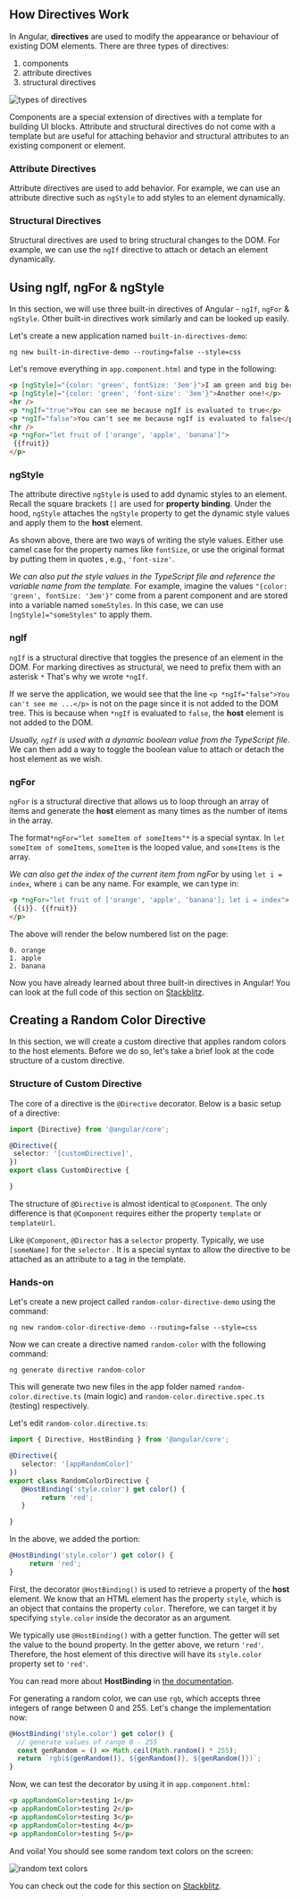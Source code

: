 ## How Directives Work

In Angular, **directives** are used to modify the appearance or behaviour of existing DOM elements. There are three types of directives:

1. components
2. attribute directives
3. structural directives

![types of directives](/assets/images/ch3/directives.jpg)

Components are a special extension of directives with a template for building UI blocks. Attribute and structural directives do not come with a template but are useful for attaching behavior and structural attributes to an existing component or element.

### Attribute Directives
Attribute directives are used to add behavior. For example, we can use an attribute directive such as `ngStyle` to add styles to an element dynamically.

### Structural Directives
Structural directives are used to bring structural changes to the DOM. For example, we can use the `ngIf` directive to attach or detach an element dynamically.

## Using ngIf, ngFor & ngStyle

In this section, we will use three built-in directives of Angular - `ngIf`, `ngFor` & `ngStyle`. Other built-in directives work similarly and can be looked up easily.

Let's create a new application named `built-in-directives-demo`:

```
ng new built-in-directive-demo --routing=false --style=css
```

Let's remove everything in `app.component.html` and type in the following:

```html
<p [ngStyle]="{color: 'green', fontSize: '3em'}">I am green and big because Angular says so!</p>
<p [ngStyle]="{color: 'green', 'font-size': '3em'}">Another one!</p>
<hr />
<p *ngIf="true">You can see me because ngIf is evaluated to true</p>
<p *ngIf="false">You can't see me because ngIf is evaluated to false</p>
<hr />
<p *ngFor="let fruit of ['orange', 'apple', 'banana']">
 {{fruit}}
</p>
```

### ngStyle

The attribute directive `ngStyle` is used to add dynamic styles to an element. Recall the square brackets `[]` are used for **property binding**. Under the hood, `ngStyle` attaches the `ngStyle` property to get the dynamic style values and apply them to the **host** element.

As shown above, there are two ways of writing the style values. Either use camel case for the property names like `fontSize`, or use the original format by putting them in quotes , e.g., `'font-size'`.

*We can also put the style values in the TypeScript file and reference the variable name from the template.* For example, imagine the values `"{color: 'green', fontSize: '3em'}"` come from a parent component and are stored into a variable named `someStyles`. In this case, we can use `[ngStyle]="someStyles"` to apply them.

### ngIf

`ngIf` is a structural directive that toggles the presence of an element in the DOM. For marking directives as structural, we need to prefix them with an asterisk `*` That's why we wrote `*ngIf`.

If we serve the application, we would see that the line `<p *ngIf="false">You can't see me ...</p>` is not on the page since it is not added to the DOM tree. This is because when `*ngIf` is evaluated to `false`, the **host** element is not added to the DOM.

*Usually, `ngIf` is used with a dynamic boolean value from the TypeScript file*. We can then add a way to toggle the boolean value to attach or detach the host element as we wish.

### ngFor

`ngFor` is a structural directive that allows us to loop through an array of items and generate the **host** element as many times as the number of items in the array.

The format`*ngFor="let someItem of someItems"*` is a special syntax. In `let someItem of someItems`, `someItem`  is the looped value, and `someItems`  is the array.

*We can also get the index of the current item from ngFor* by using `let i = index`, where `i` can be any name. For example, we can type in:

```html
<p *ngFor="let fruit of ['orange', 'apple', 'banana']; let i = index">
 {{i}}. {{fruit}}
</p>
```

The above will render the below numbered list on the page:

```
0. orange
1. apple
2. banana
```

Now you have already learned about three built-in directives in Angular! You can look at the full code of this section on [Stackblitz](https://stackblitz.com/edit/ng4eb-built-in-directives-demo).

## Creating a Random Color Directive

In this section, we will create a custom directive that applies random colors to the host elements. Before we do so, let's take a brief look at the code structure of a custom directive.

### Structure of Custom Directive
The core of a directive is the `@Directive` decorator. Below is a basic setup of a directive:

```typescript
import {Directive} from '@angular/core';

@Directive({
 selector: '[customDirective]',
})
export class CustomDirective {

}
```

The structure of `@Directive` is almost identical to `@Component`. The only difference is that `@Component` requires either the property `template` or `templateUrl`.

Like `@Component`, `@Director` has a `selector` property. Typically, we use `[someName]` for the `selector` . It is a special syntax to allow the directive to be attached as an attribute to a tag in the template.

### Hands-on

Let's create a new project called `random-color-directive-demo` using the command:

```
ng new random-color-directive-demo --routing=false --style=css
```

Now we can create a directive named `random-color` with the following command:

```
ng generate directive random-color
```

This will generate two new files in the app folder named `random-color.directive.ts` (main logic) and `random-color.directive.spec.ts` (testing) respectively.

Let's edit `random-color.directive.ts`:

```typescript
import { Directive, HostBinding } from '@angular/core';

@Directive({
   selector: '[appRandomColor]'
})
export class RandomColorDirective {
   @HostBinding('style.color') get color() {
        return 'red';
   }

}
```

In the above, we added the portion:

```typescript
@HostBinding('style.color') get color() {
     return 'red';
}
```

First, the decorator `@HostBinding()` is used to retrieve a property of the **host** element. We know that an HTML element has the property `style`, which is an object that contains the property `color`. Therefore, we can target it by specifying `style.color` inside the decorator as an argument.

We typically use `@HostBinding()` with a getter function. The getter will set the value to the bound property. In the getter above, we return `'red'`. Therefore, the host element of this directive will have its `style.color` property set to `'red'`.

You can read more about **HostBinding** in [the documentation](https://angular.io/api/core/HostBinding).

For generating a random color, we can use `rgb`, which accepts three integers of range between 0 and 255. Let's change the implementation now:

```typescript
@HostBinding('style.color') get color() {
  // generate values of range 0 - 255
  const genRandom = () => Math.ceil(Math.random() * 255);
  return `rgb(${genRandom()}, ${genRandom()}, ${genRandom()})`;
}
```

Now, we can test the decorator by using it in `app.component.html`:

```html
<p appRandomColor>testing 1</p>
<p appRandomColor>testing 2</p>
<p appRandomColor>testing 3</p>
<p appRandomColor>testing 4</p>
<p appRandomColor>testing 5</p>
```

And voila! You should see some random text colors on the screen:

![random text colors](/assets/images/ch3/random_colors.jpg)

You can check out the code for this section on [Stackblitz](https://stackblitz.com/edit/ng4eb-random-color-directive-demo).
